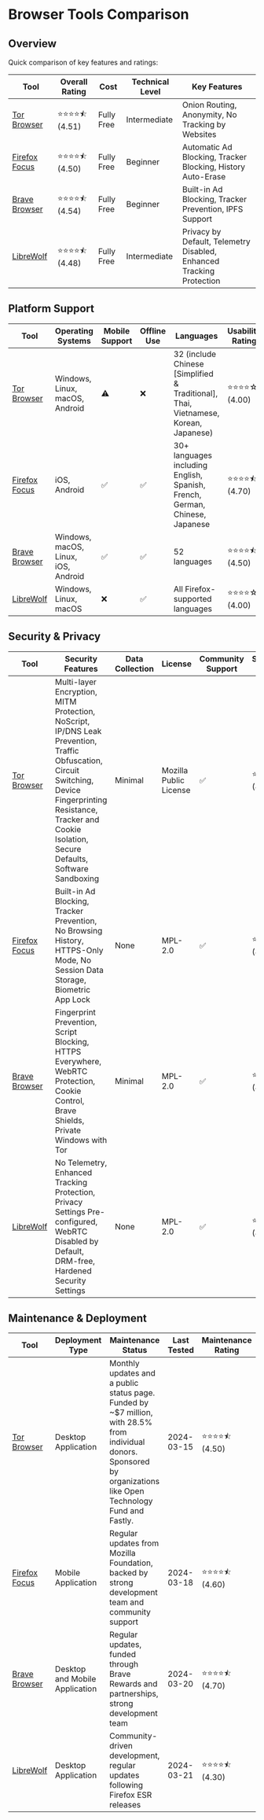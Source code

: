 # Browser Tools Comparison
## Overview
Quick comparison of key features and ratings:

| Tool | Overall Rating | Cost | Technical Level | Key Features |
|------|----------------|------|-----------------|--------------|
| [Tor Browser](https://www.torproject.org/) | ⭐⭐⭐⭐⯪ (4.51) | Fully Free | Intermediate | Onion Routing, Anonymity, No Tracking by Websites |
| [Firefox Focus](https://www.mozilla.org/firefox/focus/) | ⭐⭐⭐⭐⯪ (4.50) | Fully Free | Beginner | Automatic Ad Blocking, Tracker Blocking, History Auto-Erase |
| [Brave Browser](https://brave.com/) | ⭐⭐⭐⭐⯪ (4.54) | Fully Free | Beginner | Built-in Ad Blocking, Tracker Prevention, IPFS Support |
| [LibreWolf](https://librewolf.net/) | ⭐⭐⭐⭐⯪ (4.48) | Fully Free | Intermediate | Privacy by Default, Telemetry Disabled, Enhanced Tracking Protection |

## Platform Support
| Tool | Operating Systems | Mobile Support | Offline Use | Languages | Usability Rating |
|------|------------------|----------------|--------------|-----------|------------------|
| [Tor Browser](https://www.torproject.org/) | Windows, Linux, macOS, Android | ⚠️ | ❌ | 32 (include Chinese [Simplified & Traditional], Thai, Vietnamese, Korean, Japanese) | ⭐⭐⭐⭐☆ (4.00) |
| [Firefox Focus](https://www.mozilla.org/firefox/focus/) | iOS, Android | ✅ | ✅ | 30+ languages including English, Spanish, French, German, Chinese, Japanese | ⭐⭐⭐⭐⯪ (4.70) |
| [Brave Browser](https://brave.com/) | Windows, macOS, Linux, iOS, Android | ✅ | ✅ | 52 languages | ⭐⭐⭐⭐⯪ (4.50) |
| [LibreWolf](https://librewolf.net/) | Windows, Linux, macOS | ❌ | ✅ | All Firefox-supported languages | ⭐⭐⭐⭐☆ (4.00) |

## Security & Privacy
| Tool | Security Features | Data Collection | License | Community Support | Security Rating |
|------|-------------------|-----------------|----------|------------------|----------------|
| [Tor Browser](https://www.torproject.org/) | Multi-layer Encryption, MITM Protection, NoScript, IP/DNS Leak Prevention, Traffic Obfuscation, Circuit Switching, Device Fingerprinting Resistance, Tracker and Cookie Isolation, Secure Defaults, Software Sandboxing | Minimal | Mozilla Public License | ✅ | ⭐⭐⭐⭐⯪ (4.80) |
| [Firefox Focus](https://www.mozilla.org/firefox/focus/) | Built-in Ad Blocking, Tracker Prevention, No Browsing History, HTTPS-Only Mode, No Session Data Storage, Biometric App Lock | None | MPL-2.0 | ✅ | ⭐⭐⭐⭐⯪ (4.50) |
| [Brave Browser](https://brave.com/) | Fingerprint Prevention, Script Blocking, HTTPS Everywhere, WebRTC Protection, Cookie Control, Brave Shields, Private Windows with Tor | Minimal | MPL-2.0 | ✅ | ⭐⭐⭐⭐⯪ (4.40) |
| [LibreWolf](https://librewolf.net/) | No Telemetry, Enhanced Tracking Protection, Privacy Settings Pre-configured, WebRTC Disabled by Default, DRM-free, Hardened Security Settings | None | MPL-2.0 | ✅ | ⭐⭐⭐⭐⯪ (4.90) |

## Maintenance & Deployment
| Tool | Deployment Type | Maintenance Status | Last Tested | Maintenance Rating |
|------|----------------|-------------------|-------------|-------------------|
| [Tor Browser](https://www.torproject.org/) | Desktop Application | Monthly updates and a public status page. Funded by ~$7 million, with 28.5% from individual donors. Sponsored by organizations like Open Technology Fund and Fastly. | 2024-03-15 | ⭐⭐⭐⭐⯪ (4.50) |
| [Firefox Focus](https://www.mozilla.org/firefox/focus/) | Mobile Application | Regular updates from Mozilla Foundation, backed by strong development team and community support | 2024-03-18 | ⭐⭐⭐⭐⯪ (4.60) |
| [Brave Browser](https://brave.com/) | Desktop and Mobile Application | Regular updates, funded through Brave Rewards and partnerships, strong development team | 2024-03-20 | ⭐⭐⭐⭐⯪ (4.70) |
| [LibreWolf](https://librewolf.net/) | Desktop Application | Community-driven development, regular updates following Firefox ESR releases | 2024-03-21 | ⭐⭐⭐⭐⯪ (4.30) |
